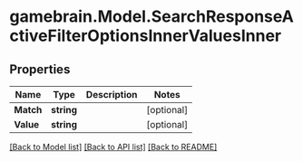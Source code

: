 # gamebrain.Model.SearchResponseActiveFilterOptionsInnerValuesInner

## Properties

Name | Type | Description | Notes
------------ | ------------- | ------------- | -------------
**Match** | **string** |  | [optional] 
**Value** | **string** |  | [optional] 

[[Back to Model list]](../README.md#documentation-for-models) [[Back to API list]](../README.md#documentation-for-api-endpoints) [[Back to README]](../README.md)


